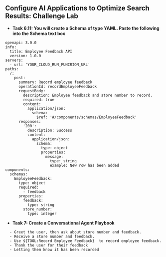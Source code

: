 ## Configure AI Applications to Optimize Search Results: Challenge Lab

- **Task 6.11: You will create a Schema of type YAML. Paste the following into the Schema text box**
```
openapi: 3.0.0
info:
  title: Employee Feedback API
  version: 1.0.0
servers:
  - url: 'YOUR_CLOUD_RUN_FUNCRION_URL'
paths:
  /:
    post:
      summary: Record employee feedback
      operationId: recordEmployeeFeedback
      requestBody:
        description: Employee feedback and store number to record.
        required: true
        content:
          application/json:
            schema:
              $ref: '#/components/schemas/EmployeeFeedback'
      responses:
        '200':
          description: Success
          content:
            application/json:
              schema:
                type: object
                properties:
                  message:
                    type: string
                    example: New row has been added          
components:
  schemas:
    EmployeeFeedback:
      type: object
      required:
        - feedback
      properties:
        feedback:
          type: string
        store_number:
          type: integer
```

- **Task 7: Create a Conversational Agent Playbook**

```
  - Greet the user, then ask about store number and feedback.
  - Receive a store number and feedback.
  - Use ${TOOL:Record Employee Feedback}  to record employee feedback.
  - Thank the user for their feedback
  - Letting them know it has been recorded
```
